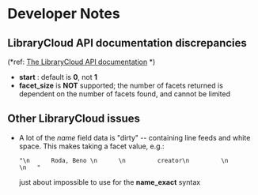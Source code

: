# Developer Notes

## LibraryCloud API documentation discrepancies

(*ref: [The LibraryCloud API documentation](https://wiki.harvard.edu/confluence/display/LibraryStaffDoc/LibraryCloud+Item+API) *)

* **start** : default is **0**, not **1**
* **facet_size** is **NOT** supported; the number of facets returned is dependent on the number of facets found, and cannot be limited


## Other LibraryCloud issues

* A lot of the *name* field data is "dirty" -- containing line feeds and white space.  This makes taking a facet value, e.g.: 

  `"\n      Roda, Beno \n      \n         creator\n         \n       \n   "`
  
  just about impossible to use for the **name_exact** syntax
